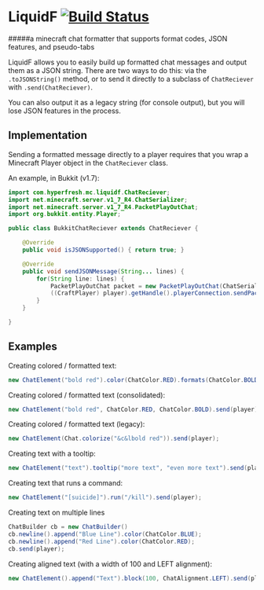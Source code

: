 LiquidF [![Build Status][1]][2]
======
#####a minecraft chat formatter that supports format codes, JSON features, and pseudo-tabs

LiquidF allows you to easily build up formatted chat messages and output them as a JSON string.
There are two ways to do this: via the `.toJSONString()` method, or to send it directly to a subclass of `ChatReciever` with `.send(ChatReciever)`.

You can also output it as a legacy string (for console output), but you will lose JSON features in the process.

Implementation
---
Sending a formatted message directly to a player requires that you wrap a Minecraft Player object in the `ChatReciever` class.

An example, in Bukkit (v1.7):
```java
import com.hyperfresh.mc.liquidf.ChatReciever;
import net.minecraft.server.v1_7_R4.ChatSerializer;
import net.minecraft.server.v1_7_R4.PacketPlayOutChat;
import org.bukkit.entity.Player;

public class BukkitChatReciever extends ChatReciever {

	@Override
	public void isJSONSupported() { return true; }

	@Override
	public void sendJSONMessage(String... lines) {
		for(String line: lines) {
			PacketPlayOutChat packet = new PacketPlayOutChat(ChatSerializer.a(line));
			((CraftPlayer) player).getHandle().playerConnection.sendPacket(packet);
		}
	}

}
```

Examples
------
Creating colored / formatted text:
```java
new ChatElement("bold red").color(ChatColor.RED).formats(ChatColor.BOLD).send(player);
```

Creating colored / formatted text (consolidated):
```java
new ChatElement("bold red", ChatColor.RED, ChatColor.BOLD).send(player);
```

Creating colored / formatted text (legacy):
```java
new ChatElement(Chat.colorize("&c&lbold red")).send(player);
```

Creating text with a tooltip:
```java
new ChatElement("text").tooltip("more text", "even more text").send(player);
```

Creating text that runs a command:
```java
new ChatElement("[suicide]").run("/kill").send(player);
```

Creating text on multiple lines
```java
ChatBuilder cb = new ChatBuilder()
cb.newline().append("Blue Line").color(ChatColor.BLUE);
cb.newline().append("Red Line").color(ChatColor.RED);
cb.send(player);
```

Creating aligned text (with a width of 100 and LEFT alignment):
```java
new ChatElement().append("Text").block(100, ChatAlignment.LEFT).send(player);
```

<!--- build status badge --->
[1]: https://img.shields.io/travis/liquidf/mc-liquidf.svg?style=flat-square

<!--- travis link --->
[2]: https://travis-ci.org/hyperfresh/mc-liquidf
